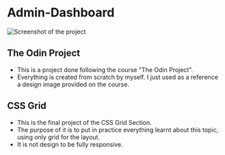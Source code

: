 # Admin-Dashboard
![Screenshot of the project](dashboard.jpg)

## The Odin Project
- This is a project done following the course "The Odin Project".
- Everything is created from scratch by myself. I just used as a reference a design image provided on the course.


## CSS Grid
- This is the final project of the CSS Grid Section.
- The purpose of it is to put in practice everything learnt about this topic, using only grid for the layout.
- It is not design to be fully responsive.